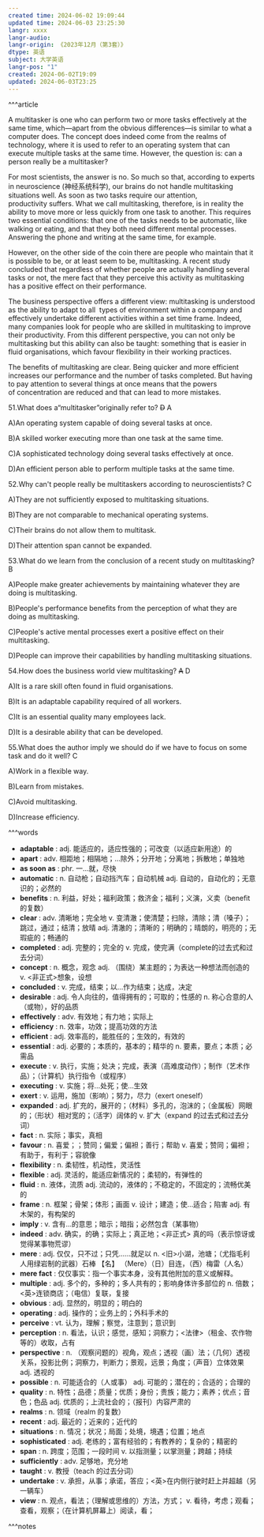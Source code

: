 ```yaml
---
created time: 2024-06-02 19:09:44
updated time: 2024-06-03 23:25:30
langr: xxxx
langr-audio: 
langr-origin: 《2023年12月（第3套）》
dtype: 英语
subject: 大学英语
langr-pos: "1"
created: 2024-06-02T19:09
updated: 2024-06-03T23:25
---
```


^^^article

A multitasker is one who can perform two or more tasks effectively at the same time, which—apart from the obvious differences—is similar to what a computer does. The concept does indeed come from the realms of technology, where it is used to refer to an operating system that can execute multiple tasks at the same time. However, the question is: can a person really be a multitasker?

For most scientists, the answer is no. So much so that, according to experts in neuroscience (神经系统科学), our brains do not handle multitasking situations well. As soon as two tasks require our attention, productivity suffers. What we call multitasking, therefore, is in reality the ability to move more or less quickly from one task to another. This requires two essential conditions: that one of the tasks needs to be automatic, like walking or eating, and that they both need different mental processes. Answering the phone and writing at the same time, for example.

However, on the other side of the coin there are people who maintain that it is possible to be, or at least seem to be, multitasking. A recent study concluded that regardless of whether people are actually handling several tasks or not, the mere fact that they perceive this activity as multitasking has a positive effect on their performance.

The business perspective offers a different view: multitasking is understood as the ability to adapt to all  types of environment within a company and effectively undertake different activities within a set time frame. Indeed, many companies look for people who are skilled in multitasking to improve their productivity. From this different perspective, you can not only be multitasking but this ability can also be taught: something that is easier in fluid organisations, which favour flexibility in their working practices.

The benefits of multitasking are clear. Being quicker and more efficient increases our performance and the number of tasks completed. But having to pay attention to several things at once means that the powers of concentration are reduced and that can lead to more mistakes.

51.What does a“multitasker”originally refer to? ~~D~~ A 

A)An operating system capable of doing several tasks at once.

B)A skilled worker executing more than one task at the same time.

C)A sophisticated technology doing several tasks effectively at once.

D)An efficient person able to perform multiple tasks at the same time.

52.Why can't people really be multitaskers according to neuroscientists? C

A)They are not sufficiently exposed to multitasking situations.

B)They are not comparable to mechanical operating systems.

C)Their brains do not allow them to multitask.

D)Their attention span cannot be expanded.

53.What do we learn from the conclusion of a recent study on multitasking? B

A)People make greater achievements by maintaining whatever they are doing is multitasking.

B)People's performance benefits from the perception of what they are doing as multitasking.

C)People's active mental processes exert a positive effect on their multitasking.

D)People can improve their capabilities by handling multitasking situations.

54.How does the business world view multitasking? ~~A~~ D 

A)It is a rare skill often found in fluid organisations.

B)It is an adaptable capability required of all workers.

C)It is an essential quality many employees lack.

D)It is a desirable ability that can be developed.

55.What does the author imply we should do if we have to focus on some task and do it well? C 

A)Work in a flexible way.

B)Learn from mistakes.

C)Avoid multitasking.

D)Increase efficiency.

^^^words
+ **adaptable** : adj. 能适应的，适应性强的；可改变（以适应新用途）的
+ **apart** : adv. 相距地；相隔地；...除外；分开地；分离地；拆散地；单独地
+ **as soon as** : phr. 一…就，尽快
+ **automatic** : n. 自动枪；自动挡汽车；自动机械
adj. 自动的，自动化的；无意识的；必然的
+ **benefits** : n. 利益，好处；福利政策；救济金；福利；义演，义卖（benefit 的复数）
+ **clear** : adv. 清晰地；完全地
v. 变清澈；使清楚；扫除，清除；清（嗓子）；跳过，通过；结清；放晴
adj. 清澈的；清晰的；明确的；晴朗的，明亮的；无瑕疵的；畅通的
+ **completed** : adj. 完整的；完全的
v. 完成，使完满（complete的过去式和过去分词）
+ **concept** : n. 概念，观念
adj. （围绕）某主题的；为表达一种想法而创造的
v. <非正式>想象，设想
+ **concluded** : v. 完成，结束；以…作为结束；达成，决定
+ **desirable** : adj. 令人向往的，值得拥有的；可取的；性感的
n. 称心合意的人（或物），好的品质
+ **effectively** : adv. 有效地；有力地；实际上
+ **efficiency** : n. 效率，功效；提高功效的方法
+ **efficient** : adj. 效率高的，能胜任的；生效的，有效的
+ **essential** : adj. 必要的；本质的，基本的；精华的
n. 要素，要点；本质；必需品
+ **execute** : v. 执行，实施；处决；完成，表演（高难度动作）；制作（艺术作品）；（计算机）执行指令（或程序）
+ **executing** : v. 实施；将…处死；使…生效
+ **exert** : v. 运用，施加（影响）；努力，尽力（exert oneself）
+ **expanded** : adj. 扩充的，展开的；（材料）多孔的，泡沫的；（金属板）网眼的；（形状）相对宽的；（活字）阔体的
v. 扩大（expand 的过去式和过去分词）
+ **fact** : n. 实际；事实，真相
+ **favour** : n. 喜爱；；赞同；偏爱；偏袒；善行；帮助
v. 喜爱；赞同；偏袒；有助于，有利于；容貌像
+ **flexibility** : n. 柔韧性，机动性，灵活性
+ **flexible** : adj. 灵活的，能适应新情况的；柔韧的，有弹性的
+ **fluid** : n. 液体，流质
adj. 流动的，液体的；不稳定的，不固定的；流畅优美的
+ **frame** : n. 框架；骨架；体形；画面
v. 设计；建造；使…适合；陷害
adj. 有木架的，有构架的
+ **imply** : v. 含有...的意思；暗示；暗指；必然包含（某事物）
+ **indeed** : adv. 确实，的确；实际上；真正地；<非正式> 真的吗（表示惊讶或觉得某事物荒谬）
+ **mere** : adj. 仅仅，只不过；只凭……就足以
n. <旧>小湖，池塘；（尤指毛利人用绿岩制的武器）石棒
【名】 （Mere）（日）目连，（西）梅雷（人名）
+ **mere fact** : 仅仅事实：指一个事实本身，没有其他附加的意义或解释。
+ **multiple** : adj. 多个的，多种的；多人共有的；影响身体许多部位的
n. 倍数；<英>连锁商店；（电信）复联，复接
+ **obvious** : adj. 显然的，明显的；明白的
+ **operating** : adj. 操作的；业务上的；外科手术的
+ **perceive** : vt. 认为，理解；察觉，注意到；意识到
+ **perception** : n. 看法，认识；感觉，感知；洞察力；<法律>（租金、农作物等的）收取，占有
+ **perspective** : n. （观察问题的）视角，观点；透视（画）法；（几何）透视关系，投影比例；洞察力，判断力；景观，远景；角度；（声音）立体效果
adj. 透视的
+ **possible** : n. 可能适合的（人或事）
adj. 可能的；潜在的；合适的；合理的
+ **quality** : n. 特性；品德；质量；优质；身份；贵族；能力；素养；优点；音色；色品
adj. 优质的；上流社会的；（报刊）内容严肃的
+ **realms** : n. 领域（realm 的复数）
+ **recent** : adj. 最近的；近来的；近代的
+ **situations** : n. 情况；状况；局面；处境，境遇；位置；地点
+ **sophisticated** : adj. 老练的；富有经验的；有教养的；复杂的；精密的
+ **span** : n. 跨度；范围；一段时间
v. 以指测量；以掌测量；跨越；持续
+ **sufficiently** : adv. 足够地，充分地
+ **taught** : v. 教授（teach 的过去分词）
+ **undertake** : v. 承担，从事；承诺，答应；<英>在内侧行驶时赶上并超越（另一辆车）
+ **view** : n. 观点，看法；（理解或思维的）方法，方式；
v. 看待，考虑；观看；查看，观察；（在计算机屏幕上）阅读，看；

^^^notes
